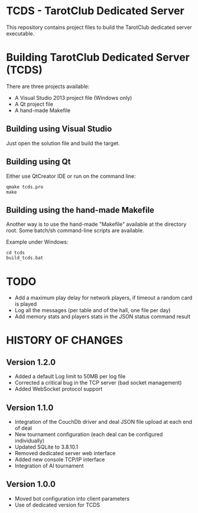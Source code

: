 # TCDS  - TarotClub Dedicated Server #

This repository contains project files to build the TarotClub dedicated server executable.

# Building TarotClub Dedicated Server (TCDS)

There are three projects available:

  * A Visual Studio 2013 project file (Windows only)
  * A Qt project file
  * A hand-made Makefile

## Building using Visual Studio

Just open the solution file and build the target.
  
## Building using Qt

Either use QtCreator IDE or run on the command line:

```
qmake tcds.pro
make
```

## Building using the hand-made Makefile 
Another way is to use the hand-made "Makefile" available at the directory root. Some batch/sh command-line 
scripts are available.

Example under Windows:
```
cd tcds
build_tcds.bat
```

# TODO

  * Add a maximum play delay for network players, if timeout a random card is played
  * Log all the messages (per table and of the hall, one file per day)
  * Add memory stats and players stats in the JSON status command result
  
# HISTORY OF CHANGES

## Version 1.2.0

  * Added a default Log limit to 50MB per log file
  * Corrected a critical bug in the TCP server (bad socket management)
  * Added WebSocket protocol support

## Version 1.1.0

  * Integration of the CouchDb driver and deal JSON file upload at each end of deal
  * New tournament configuration (each deal can be configured individually)
  * Updated SQLite to 3.8.10.1
  * Removed dedicated server web interface
  * Added new console TCP/IP interface
  * Integration of AI tournament

## Version 1.0.0

  * Moved bot configuration into client parameters
  * Use of dedicated version for TCDS
  
